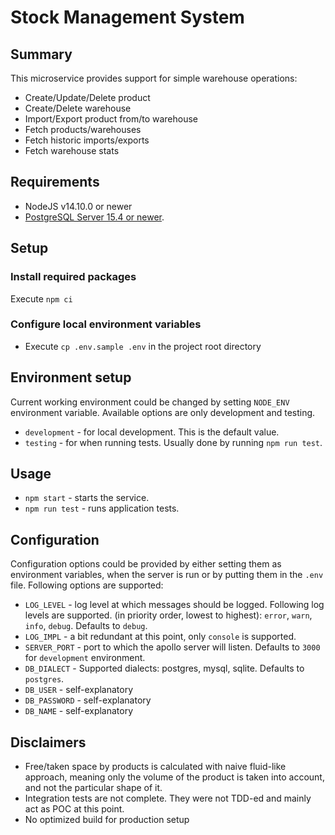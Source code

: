 # Stock Management System

## Summary

This microservice provides support for simple warehouse operations:

* Create/Update/Delete product
* Create/Delete warehouse
* Import/Export product from/to warehouse
* Fetch products/warehouses
* Fetch historic imports/exports
* Fetch warehouse stats

## Requirements

* NodeJS v14.10.0 or newer
* [PostgreSQL Server 15.4 or newer](https://www.postgresql.org/docs/current/tutorial-install.html).

## Setup

### Install required packages

Execute `npm ci`

### Configure local environment variables

- Execute `cp .env.sample .env` in the project root directory

## Environment setup

Current working environment could be changed by setting `NODE_ENV` environment variable. Available options are only development and testing.

* `development` - for local development. This is the default value.
* `testing` - for when running tests. Usually done by running `npm run test`.

## Usage

* `npm start` - starts the service.
* `npm run test` - runs application tests.

## Configuration

Configuration options could be provided by either setting them as environment variables, when the server is run or by putting
them in the `.env` file. Following options are supported:

* `LOG_LEVEL` - log level at which messages should be logged. Following log levels are supported.
  (in priority order, lowest to highest): `error`, `warn`, `info`, `debug`. Defaults to `debug`.
* `LOG_IMPL` - a bit redundant at this point, only `console` is supported.
* `SERVER_PORT` - port to which the apollo server will listen. Defaults to `3000` for `development` environment.
* `DB_DIALECT` - Supported dialects: postgres, mysql, sqlite. Defaults to `postgres`.
* `DB_USER` - self-explanatory
* `DB_PASSWORD` - self-explanatory
* `DB_NAME` - self-explanatory

## Disclaimers

* Free/taken space by products is calculated with naive fluid-like approach, meaning only the volume of the product is taken into account, and not the particular shape of it.
* Integration tests are not complete. They were not TDD-ed and mainly act as POC at this point.
* No optimized build for production setup
